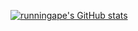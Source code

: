[![runningape's GitHub stats](https://github-readme-stats.vercel.app/api?username=runningape)](https://github.com/runningape/github-readme-stats&show_icons=true&theme=chartreuse-dark)

